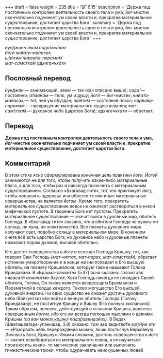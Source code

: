 +++
draft = false
weight = 235
title = 'БГ 6.15'
description = 'Держа под постоянным контролем деятельность своего тела и ума, йог-мистик окончательно подчиняет ум своей власти и, прекратив материальное существование, достигает царства Бога.'
summary = 'Держа под постоянным контролем деятельность своего тела и ума, йог-мистик окончательно подчиняет ум своей власти и, прекратив материальное существование, достигает царства Бога.'
+++

_йун̃джанн эвам̇ сада̄тма̄нам̇  
йогӣ нийата-ма̄насах̣  
ш́а̄нтим̇ нирва̄н̣а-парама̄м̇  
мат-сам̇стха̄м адхигаччхати_

## Пословный перевод

_йун̃джан_ — занимающий; _эвам_ — так (как описано выше); _сада̄_ — постоянно; _а̄тма̄нам_ — тело, ум и душу; _йогӣ_ — _йог_\-мистик; _нийата_\-_ма̄насах̣_ — тот, чей ум обуздан; _ш́а̄нтим_ — состояние покоя; _нирва̄н̣а_\-_парама̄м_ — прекращение материального существования; _мат_\-_сам̇стха̄м_ — духовное небо (царство Бога); _адхигаччхати_ — обретает.

## Перевод

**Держа под постоянным контролем деятельность своего тела и ума, _йог_\-мистик окончательно подчиняет ум своей власти и, прекратив материальное существование, достигает царства Бога.**

## Комментарий

В этом стихе ясно сформулирована конечная цель практики _йоги. Йогой_ занимаются не для того, чтобы получить какие-либо материальные блага, а для того, чтобы раз и навсегда покончить с материальным существованием. Согласно «Бхагавад-гите», тот, кто практикует _йогу,_ чтобы поправить здоровье или обрести те или иные материальные совершенства, не является _йогом._ Кроме того, прекратить материальное существование вовсе не означает раствориться в некой мифической пустоте. В творении Бога нет пустоты. Прекратить материальное существование — значит войти в духовный мир, обитель Господа. В «Бхагавад-гите» сказано, что в обители Господа не нужны ни солнце, ни луна, ни электричество. Все планеты духовного мира излучают свет, подобно солнцу в материальном мире. В конечном счете всё есть царство Бога, но духовное небо и духовные планеты называют _парам дхамой,_ высшей обителью.

Кто достиг совершенства в _йоге_ и осознал Господа Кришну, тот, как говорит Сам Господь _(мат-читтах̣, мат-парах̣, мат-сам̇стха̄м),_ обретает истинное умиротворение и в конце жизни попадает в Его высшую обитель, на планету Кришналока, которую также называют Голока Вриндавана. В «Брахма-самхите» (5.37) ясно сказано: _голока эва нивасатй акхила̄тма-бхӯтах̣._ Хотя Господь никогда не покидает Своей обители, Голоки, Он также является вездесущим Брахманом и Параматмой в сердце каждого. Таково могущество Его высшей, духовной энергии. Ни одно существо не сможет достичь духовного неба (Вайкунтхи) или войти в вечную обитель Господа (Голоку Вриндавану), не постигнув Кришну и Вишну (Его полную экспансию). Таким образом, человек, действующий в сознании Кришны, является совершенным _йогом,_ ибо его ум всегда поглощен мыслями о деяниях Кришны _(са ваи манах̣ кр̣шн̣а-пада̄равиндайох̣)._ В Ведах (Шветашватара-упанишад, 3.8) сказано: _там эва видитва̄ти мр̣тйум эти_ — «Разорвать цепь перерождений можно, лишь постигнув Верховную Личность Бога, Кришну». Иными словами, достичь совершенства в _йоге_ — значит освободиться из материального плена, а не научиться произносить какие- то магические заклинания или выполнять гимнастические трюки, чтобы одурачивать неискушенных людей.
